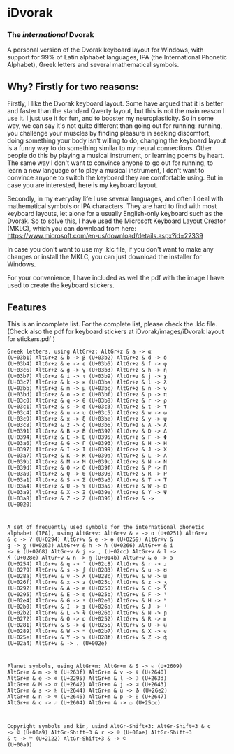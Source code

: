 # iDvorak
### The _international_ Dvorak
A personal version of the Dvorak keyboard layout for Windows, with support for 99% of Latin alphabet languages, IPA (the International Phonetic Alphabet), Greek letters and several mathematical symbols.

## Why? Firstly for two reasons:

Firstly, I like the Dvorak keyboard layout. Some have argued that it is better and faster than the standard Qwerty layout, but this is not the main reason I use it. I just use it for fun, and to booster my neuroplasticity. So in some way, we can say it's not quite different than going out for running: running, you challenge your muscles by finding pleasure in seeking discomfort, doing something your body isn't willing to do; changing the keyboard layout is a funny way to do something similar to my neural connections. Other people do this by playing a musical instrument, or learning poems by heart. The same way I don't want to convince anyone to go out for running, to learn a new language or to play a musical instrument, I don't want to convince anyone to switch the keyboard they are comfortable using. But in case you are interested, here is my keyboard layout.

Secondly, in my everyday life I use several languages, and often I deal with mathematical symbols or IPA characters. They are hard to find with most keyboard layouts, let alone for a usually English-only keyboard such as the Dvorak. So to solve this, I have used the Microsoft Keyboard Layout Creator (MKLC), which you can download from here: https://www.microsoft.com/en-us/download/details.aspx?id=22339

In case you don't want to use my .klc file, if you don't want to make any changes or install the MKLC, you can just download the installer for Windows.

For your convenience, I have included as well the pdf with the image I have used to create the keyboard stickers.

## Features

This is an incomplete list. For the complete list, please check the .klc file.
(Check also the pdf for keyboard stickers at iDvorak/images/iDvorak layout for stickers.pdf )

<code><pre>Greek letters, using AltGr+z:
  AltGr+z & a -> α (U+03b1)
  AltGr+z & b -> β (U+03b2)
  AltGr+z & d -> δ (U+03b4)
  AltGr+z & e -> ε (U+03b5)
  AltGr+z & f -> φ (U+03c6)
  AltGr+z & g -> γ (U+03b3)
  AltGr+z & h -> η (U+03b7)
  AltGr+z & i -> ι (U+03b9)
  AltGr+z & j -> χ (U+03c7)
  AltGr+z & k -> κ (U+03ba)
  AltGr+z & l -> λ (U+03bb)
  AltGr+z & m -> μ (U+03bc)
  AltGr+z & n -> ν (U+03bd)
  AltGr+z & o -> ο (U+03bf)
  AltGr+z & p -> π (U+03c0)
  AltGr+z & q -> θ (U+03b8)
  AltGr+z & r -> ρ (U+03c1)
  AltGr+z & s -> σ (U+03c3)
  AltGr+z & t -> τ (U+03c4)
  AltGr+z & u -> υ (U+03c5)
  AltGr+z & w -> ω (U+03c9)
  AltGr+z & x -> ξ (U+03be)
  AltGr+z & y -> ψ (U+03c8)
  AltGr+z & z -> ζ (U+03b6)
  AltGr+z & A -> Α (U+0391)
  AltGr+z & B -> Β (U+0392)
  AltGr+z & D -> Δ (U+0394)
  AltGr+z & E -> Ε (U+0395)
  AltGr+z & F -> Φ (U+03a6)
  AltGr+z & G -> Γ (U+0393)
  AltGr+z & H -> Η (U+0397)
  AltGr+z & I -> Ι (U+0399)
  AltGr+z & J -> Χ (U+03a7)
  AltGr+z & K -> Κ (U+039a)
  AltGr+z & L -> Λ (U+039b)
  AltGr+z & M -> Μ (U+039c)
  AltGr+z & N -> Ν (U+039d)
  AltGr+z & O -> Ο (U+039f)
  AltGr+z & P -> Π (U+03a0)
  AltGr+z & Q -> Θ (U+0398)
  AltGr+z & R -> Ρ (U+03a1)
  AltGr+z & S -> Σ (U+03a3)
  AltGr+z & T -> Τ (U+03a4)
  AltGr+z & U -> Υ (U+03a5)
  AltGr+z & W -> Ω (U+03a9)
  AltGr+z & X -> Ξ (U+039e)
  AltGr+z & Y -> Ψ (U+03a8)
  AltGr+z & Z -> Ζ (U+0396)
  AltGr+z &   ->   (U+0020)

A set of frequently used symbols for the international phonetic alphabet (IPA), using AltGr+v:
  AltGr+v & a -> ɑ (U+0251)
  AltGr+v & c -> ʔ (U+0294)
  AltGr+v & e -> ə (U+0259)
  AltGr+v & g -> ɣ (U+0263)
  AltGr+v & h -> ɦ (U+0266)
  AltGr+v & i -> ɨ (U+0268)
  AltGr+v & j -> ˌ (U+02cc)
  AltGr+v & l -> ʎ (U+028e)
  AltGr+v & n -> ŋ (U+014b)
  AltGr+v & o -> ɔ (U+0254)
  AltGr+v & q -> ˈ (U+02c8)
  AltGr+v & r -> ɹ (U+0279)
  AltGr+v & s -> ʃ (U+0283)
  AltGr+v & u -> ʊ (U+028a)
  AltGr+v & v -> ʌ (U+028c)
  AltGr+v & w -> ɯ (U+026f)
  AltGr+v & x -> ɜ (U+025c)
  AltGr+v & z -> ʒ (U+0292)
  AltGr+v & A -> ɐ (U+0250)
  AltGr+v & C -> ʕ (U+0295)
  AltGr+v & E -> ɛ (U+025b)
  AltGr+v & F -> ˤ (U+02e4)
  AltGr+v & G -> ˠ (U+02e0)
  AltGr+v & H -> ʰ (U+02b0)
  AltGr+v & I -> ɪ (U+026a)
  AltGr+v & J -> ʲ (U+02b2)
  AltGr+v & L -> ɫ (U+026b)
  AltGr+v & N -> ɲ (U+0272)
  AltGr+v & O -> ɒ (U+0252)
  AltGr+v & R -> ʁ (U+0281)
  AltGr+v & S -> ɕ (U+0255)
  AltGr+v & U -> ʉ (U+0289)
  AltGr+v & W -> ʷ (U+02b7)
  AltGr+v & X -> ɞ (U+025e)
  AltGr+v & Y -> ʏ (U+028f)
  AltGr+v & Z -> ʤ (U+02a4)
  AltGr+v &   -> . (U+002e)

Planet symbols, using AltGr+m:
  AltGr+m & S -> ☉ (U+2609)
  AltGr+m & m -> ☿ (U+263f)
  AltGr+m & v -> ♀ (U+2640)
  AltGr+m & e -> ⊕ (U+2295)
  AltGr+m & l -> ☽ (U+263d)
  AltGr+m & M -> ♂ (U+2642)
  AltGr+m & j -> ♃ (U+2643)
  AltGr+m & s -> ♄ (U+2644)
  AltGr+m & u -> ⛢ (U+26e2)
  AltGr+m & n -> ♆ (U+2646)
  AltGr+m & p -> ♇ (U+2647)
  AltGr+m & c -> ☄ (U+2604)
  AltGr+m &   -> ◌ (U+25cc)
  
Copyright symbols and kin, usind AltGr-Shift+3:
  AltGr-Shift+3 & c -> © (U+00a9)
  AltGr-Shift+3 & r -> ® (U+00ae)
  AltGr-Shift+3 & t -> ™ (U+2122)
  AltGr-Shift+3 &   -> © (U+00a9)</code></pre>
